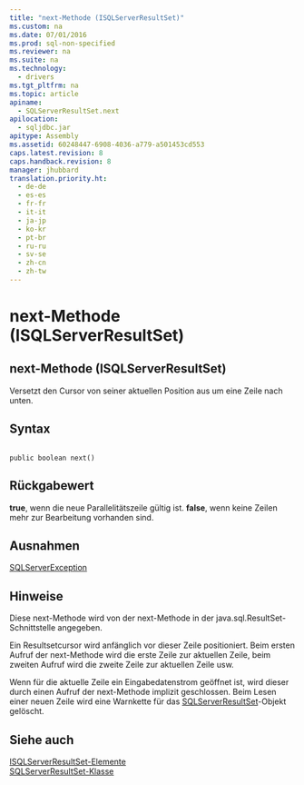 ```yaml
---
title: "next-Methode (ISQLServerResultSet)"
ms.custom: na
ms.date: 07/01/2016
ms.prod: sql-non-specified
ms.reviewer: na
ms.suite: na
ms.technology: 
  - drivers
ms.tgt_pltfrm: na
ms.topic: article
apiname: 
  - SQLServerResultSet.next
apilocation: 
  - sqljdbc.jar
apitype: Assembly
ms.assetid: 60248447-6908-4036-a779-a501453cd553
caps.latest.revision: 8
caps.handback.revision: 8
manager: jhubbard
translation.priority.ht: 
  - de-de
  - es-es
  - fr-fr
  - it-it
  - ja-jp
  - ko-kr
  - pt-br
  - ru-ru
  - sv-se
  - zh-cn
  - zh-tw
---
```

# next-Methode (ISQLServerResultSet)
    
## next\-Methode \(ISQLServerResultSet\)  
 Versetzt den Cursor von seiner aktuellen Position aus um eine Zeile nach unten.  
  
## Syntax  
  
```  
  
public boolean next()  
```  
  
## Rückgabewert  
 **true**, wenn die neue Parallelitätszeile gültig ist. **false**, wenn keine Zeilen mehr zur Bearbeitung vorhanden sind.  
  
## Ausnahmen  
 [SQLServerException](../content/SQLServerException-Class.md)  
  
## Hinweise  
 Diese next\-Methode wird von der next\-Methode in der java.sql.ResultSet\-Schnittstelle angegeben.  
  
 Ein Resultsetcursor wird anfänglich vor dieser Zeile positioniert. Beim ersten Aufruf der next\-Methode wird die erste Zeile zur aktuellen Zeile, beim zweiten Aufruf wird die zweite Zeile zur aktuellen Zeile usw.  
  
 Wenn für die aktuelle Zeile ein Eingabedatenstrom geöffnet ist, wird dieser durch einen Aufruf der next\-Methode implizit geschlossen. Beim Lesen einer neuen Zeile wird eine Warnkette für das [SQLServerResultSet](../content/SQLServerResultSet-Class.md)\-Objekt gelöscht.  
  
## Siehe auch  
 [ISQLServerResultSet-Elemente](../content/SQLServerResultSet-Members.md)   
 [SQLServerResultSet-Klasse](../content/SQLServerResultSet-Class.md)  
  
  